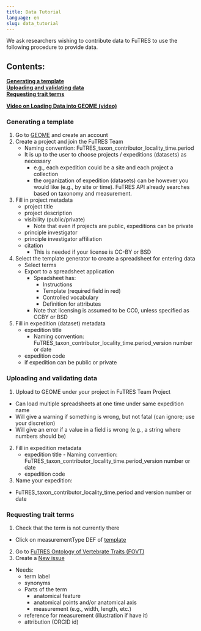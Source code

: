 ```yaml
---
title: Data Tutorial
language: en
slug: data_tutorial
---
```

We ask researchers wishing to contribute data to FuTRES to use the following procedure to provide data.  

<h2>Contents:</h2>
<b><a href="#Generating a template">Generating a template</a></b> <br>
<b><a href="#Uploading and validating data">Uploading and validating data</a></b> <br>
<b><a href="#Requesting trait terms">Requesting trait terms</a></b> <br>

<a href="https://www.youtube.com/watch?v=WyJKmFsUVKc"><strong>Video on Loading Data into GEOME (video)</strong></a>

<h3 id="Generating a template">Generating a template</h3>

1. Go to <a href="https://geome-db.org/about">GEOME</a> and create an account
2. Create a project and join the FuTRES Team
    * Naming convention: FuTRES_taxon_contributor_locality_time.period
    * It is up to the user to choose projects / expeditions (datasets) as necessary
        + e.g., each expedition could be a site and each project a collection
        + the organization of expedition (datasets) can be however you would like (e.g., by site or time). FuTRES API already searches based on taxonomy and measurement.
3. Fill in project metadata
    * project title
    * project description
    * visibility (public/private)
       + Note that even if projects are public, expeditions can be private
    * principle investigator
    * principle investigator affiliation
    * citation
       + This is needed if your license is CC-BY or BSD 
4. Select the template generator to create a spreadsheet for entering data
    * Select terms
    * Export to a spreadsheet application
        + Speadsheet has:
            - Instructions
            - Template (required field in red)
            - Controlled vocabulary
            - Definition for attributes
        + Note that licensing is assumed to be CC0, unless specified as CCBY or BSD
5. Fill in expedition (dataset) metadata
     * expedition title
         + Naming convention: FuTRES_taxon_contributor_locality_time.period_version number or date
     * expedition code
     * if expedition can be public or private

<h3 id="Uploading and validating data"> Uploading and validating data</h3>

1. Upload to GEOME under your project in FuTRES Team Project
  * Can load multiple spreadsheets at one time under same expedition name
  * Will give a warning if something is wrong, but not fatal (can ignore; use your discretion)
  * Will give an error if a value in a field is wrong (e.g., a string where numbers should be)
2. Fill in expedition metadata
      - expedition title
            - Naming convention: FuTRES_taxon_contributor_locality_time.period_version number or date
      - expedition code 
3. Name your expedition:
  * FuTRES_taxon_contributor_locality_time.period and version number or date

<h3 id="Requesting trait terms">Requesting trait terms</h3>

1. Check that the term is not currently there
  * Click on measurementType DEF of <a href="https://geome-db.org/workbench/template">template</a>
2. Go to <a href="https://github.com/futres/fovt">FuTRES Ontology of Vertebrate Traits (FOVT)</a>
3. Create a <a href="https://github.com/futres/fovt-data-pipeline/issues/new">New issue</a>
  * Needs:
    + term label
    + synonyms
    + Parts of the term
      - anatomical feature
      - anatomical points and/or anatomical axis
      - measurement (e.g., width, length, etc.)
    + reference for measurement (illustration if have it)
    + attribution (ORCID id)
